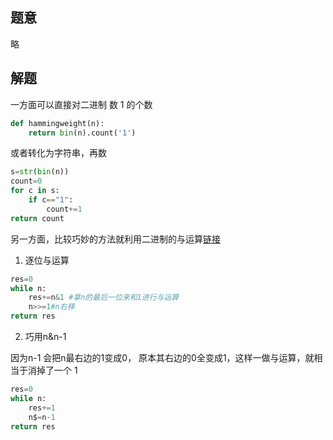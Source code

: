 ## 题意 
略

## 解题

一方面可以直接对二进制 数 1 的个数

```python
def hammingweight(n):
	return bin(n).count('1')
```

或者转化为字符串，再数

```python
s=str(bin(n))
count=0
for c in s:
	if c=="1":
		count+=1
return count
```

另一方面，比较巧妙的方法就利用二进制的与运算[链接](https://leetcode-cn.com/problems/er-jin-zhi-zhong-1de-ge-shu-lcof/solution/mian-shi-ti-15-er-jin-zhi-zhong-1de-ge-shu-wei-yun/)

1. 逐位与运算

```python
res=0
while n:
	res+=n&1 #拿n的最后一位来和1进行与运算
	n>>=1#n右移
return res
```

2. 巧用n&n-1

因为n-1 会把n最右边的1变成0， 原本其右边的0全变成1，这样一做与运算，就相当于消掉了一个 1

```python
res=0
while n:
	res+=1
	n$=n-1
return res
```